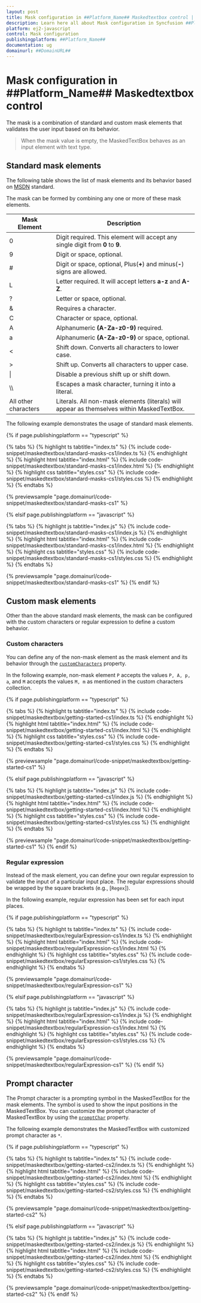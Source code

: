 ```yaml
---
layout: post
title: Mask configuration in ##Platform_Name## Maskedtextbox control | Syncfusion
description: Learn here all about Mask configuration in Syncfusion ##Platform_Name## Maskedtextbox control of Syncfusion Essential JS 2 and more.
platform: ej2-javascript
control: Mask configuration 
publishingplatform: ##Platform_Name##
documentation: ug
domainurl: ##DomainURL##
---
```


# Mask configuration in ##Platform_Name## Maskedtextbox control

The mask is a combination of standard and custom mask elements that validates the user input based on its behavior.

> When the mask value is empty, the MaskedTextBox behaves as an input element with text type.

## Standard mask elements

The following table shows the list of mask elements and its behavior based on [MSDN](https://msdn.microsoft.com/en-us/library/system.windows.forms.maskedtextbox.mask.aspx) standard.

The mask can be formed by combining any one or more of these mask elements.

| Mask Element | Description |
| ------------- | ------------- |
| 0 | Digit required. This element will accept any single digit from **0** to **9**. |
| 9 | Digit or space, optional. |
| # | Digit or space, optional, Plus(**+**) and minus(**-**) signs are allowed. |
| L | Letter required. It will accept letters **a-z** and **A-Z**. |
| ? | Letter or space, optional. |
| & | Requires a character. |
| C | Character or space, optional. |
| A | Alphanumeric **(A-Za-z0-9)** required.|
| a | Alphanumeric **(A-Za-z0-9)** or space, optional. |
| < | Shift down. Converts all characters to lower case. |
| > | Shift up. Converts all characters to upper case. |
| &#124; | Disable a previous shift up or shift down. |
| \\\\ | Escapes a mask character, turning it into a literal. |
| All other characters | Literals. All non-mask elements (literals) will appear as themselves within MaskedTextBox. |

The following example demonstrates the usage of standard mask elements.

{% if page.publishingplatform == "typescript" %}

 {% tabs %}
{% highlight ts tabtitle="index.ts" %}
{% include code-snippet/maskedtextbox/standard-masks-cs1/index.ts %}
{% endhighlight %}
{% highlight html tabtitle="index.html" %}
{% include code-snippet/maskedtextbox/standard-masks-cs1/index.html %}
{% endhighlight %}
{% highlight css tabtitle="styles.css" %}
{% include code-snippet/maskedtextbox/standard-masks-cs1/styles.css %}
{% endhighlight %}
{% endtabs %}
        
{% previewsample "page.domainurl/code-snippet/maskedtextbox/standard-masks-cs1" %}

{% elsif page.publishingplatform == "javascript" %}

{% tabs %}
{% highlight js tabtitle="index.js" %}
{% include code-snippet/maskedtextbox/standard-masks-cs1/index.js %}
{% endhighlight %}
{% highlight html tabtitle="index.html" %}
{% include code-snippet/maskedtextbox/standard-masks-cs1/index.html %}
{% endhighlight %}
{% highlight css tabtitle="styles.css" %}
{% include code-snippet/maskedtextbox/standard-masks-cs1/styles.css %}
{% endhighlight %}
{% endtabs %}

{% previewsample "page.domainurl/code-snippet/maskedtextbox/standard-masks-cs1" %}
{% endif %}

## Custom mask elements

Other than the above standard mask elements, the mask can be configured with the custom characters or regular expression to define a custom behavior.

### Custom characters

You can define any of the non-mask element as the mask element and its behavior through the [`customCharacters`](../api/maskedtextbox/#customcharacters) property.

In the following example, non-mask element `P` accepts the values `P, A, p, a`, and `M` accepts the values `M, m`  as mentioned in the custom characters collection.

{% if page.publishingplatform == "typescript" %}

 {% tabs %}
{% highlight ts tabtitle="index.ts" %}
{% include code-snippet/maskedtextbox/getting-started-cs1/index.ts %}
{% endhighlight %}
{% highlight html tabtitle="index.html" %}
{% include code-snippet/maskedtextbox/getting-started-cs1/index.html %}
{% endhighlight %}
{% highlight css tabtitle="styles.css" %}
{% include code-snippet/maskedtextbox/getting-started-cs1/styles.css %}
{% endhighlight %}
{% endtabs %}
        
{% previewsample "page.domainurl/code-snippet/maskedtextbox/getting-started-cs1" %}

{% elsif page.publishingplatform == "javascript" %}

{% tabs %}
{% highlight js tabtitle="index.js" %}
{% include code-snippet/maskedtextbox/getting-started-cs1/index.js %}
{% endhighlight %}
{% highlight html tabtitle="index.html" %}
{% include code-snippet/maskedtextbox/getting-started-cs1/index.html %}
{% endhighlight %}
{% highlight css tabtitle="styles.css" %}
{% include code-snippet/maskedtextbox/getting-started-cs1/styles.css %}
{% endhighlight %}
{% endtabs %}

{% previewsample "page.domainurl/code-snippet/maskedtextbox/getting-started-cs1" %}
{% endif %}

### Regular expression

Instead of the mask element, you can define your own regular expression to validate the input of a particular input place. The regular expressions should be wrapped by the square brackets (e.g., [`Regex`]).

In the following example, regular expression has been set for each input places.

{% if page.publishingplatform == "typescript" %}

 {% tabs %}
{% highlight ts tabtitle="index.ts" %}
{% include code-snippet/maskedtextbox/regularExpression-cs1/index.ts %}
{% endhighlight %}
{% highlight html tabtitle="index.html" %}
{% include code-snippet/maskedtextbox/regularExpression-cs1/index.html %}
{% endhighlight %}
{% highlight css tabtitle="styles.css" %}
{% include code-snippet/maskedtextbox/regularExpression-cs1/styles.css %}
{% endhighlight %}
{% endtabs %}
        
{% previewsample "page.domainurl/code-snippet/maskedtextbox/regularExpression-cs1" %}

{% elsif page.publishingplatform == "javascript" %}

{% tabs %}
{% highlight js tabtitle="index.js" %}
{% include code-snippet/maskedtextbox/regularExpression-cs1/index.js %}
{% endhighlight %}
{% highlight html tabtitle="index.html" %}
{% include code-snippet/maskedtextbox/regularExpression-cs1/index.html %}
{% endhighlight %}
{% highlight css tabtitle="styles.css" %}
{% include code-snippet/maskedtextbox/regularExpression-cs1/styles.css %}
{% endhighlight %}
{% endtabs %}

{% previewsample "page.domainurl/code-snippet/maskedtextbox/regularExpression-cs1" %}
{% endif %}

## Prompt character

The Prompt character is a prompting symbol in the MaskedTextBox for the mask elements. The symbol is used to show the input positions in the MaskedTextBox. You can customize the prompt character of MaskedTextBox by using the [`promptChar`](../api/maskedtextbox/#promptchar) property.

The following example demonstrates the MaskedTextBox with customized prompt character as `*`.

{% if page.publishingplatform == "typescript" %}

 {% tabs %}
{% highlight ts tabtitle="index.ts" %}
{% include code-snippet/maskedtextbox/getting-started-cs2/index.ts %}
{% endhighlight %}
{% highlight html tabtitle="index.html" %}
{% include code-snippet/maskedtextbox/getting-started-cs2/index.html %}
{% endhighlight %}
{% highlight css tabtitle="styles.css" %}
{% include code-snippet/maskedtextbox/getting-started-cs2/styles.css %}
{% endhighlight %}
{% endtabs %}
        
{% previewsample "page.domainurl/code-snippet/maskedtextbox/getting-started-cs2" %}

{% elsif page.publishingplatform == "javascript" %}

{% tabs %}
{% highlight js tabtitle="index.js" %}
{% include code-snippet/maskedtextbox/getting-started-cs2/index.js %}
{% endhighlight %}
{% highlight html tabtitle="index.html" %}
{% include code-snippet/maskedtextbox/getting-started-cs2/index.html %}
{% endhighlight %}
{% highlight css tabtitle="styles.css" %}
{% include code-snippet/maskedtextbox/getting-started-cs2/styles.css %}
{% endhighlight %}
{% endtabs %}

{% previewsample "page.domainurl/code-snippet/maskedtextbox/getting-started-cs2" %}
{% endif %}
